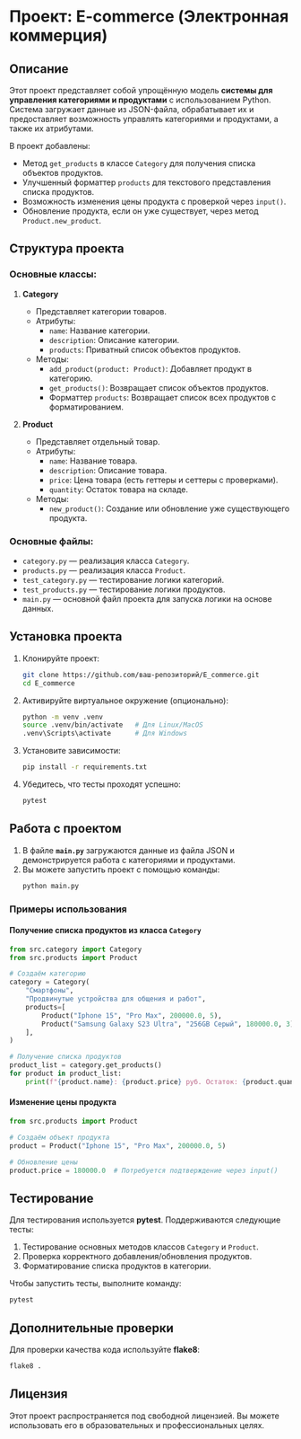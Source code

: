 # Проект: E-commerce (Электронная коммерция)

## Описание
Этот проект представляет собой упрощённую модель **системы для управления категориями и продуктами** с использованием Python.
Система загружает данные из JSON-файла, обрабатывает их и предоставляет возможность управлять категориями и продуктами, а также их атрибутами.

В проект добавлены:
- Метод `get_products` в классе `Category` для получения списка объектов продуктов.
- Улучшенный форматтер `products` для текстового представления списка продуктов.
- Возможность изменения цены продукта с проверкой через `input()`.
- Обновление продукта, если он уже существует, через метод `Product.new_product`.

## Структура проекта

### Основные классы:
1. **Category**
   - Представляет категории товаров.
   - Атрибуты:
      - `name`: Название категории.
      - `description`: Описание категории.
      - `products`: Приватный список объектов продуктов.
   - Методы:
      - `add_product(product: Product)`: Добавляет продукт в категорию.
      - `get_products()`: Возвращает список объектов продуктов.
      - Форматтер `products`: Возвращает список всех продуктов с форматированием.

2. **Product**
   - Представляет отдельный товар.
   - Атрибуты:
      - `name`: Название товара.
      - `description`: Описание товара.
      - `price`: Цена товара (есть геттеры и сеттеры с проверками).
      - `quantity`: Остаток товара на складе.
   - Методы:
      - `new_product()`: Создание или обновление уже существующего продукта.

### Основные файлы:
- `category.py` — реализация класса `Category`.
- `products.py` — реализация класса `Product`.
- `test_category.py` — тестирование логики категорий.
- `test_products.py` — тестирование логики продуктов.
- `main.py` — основной файл проекта для запуска логики на основе данных.

## Установка проекта
1. Клонируйте проект:
   ```bash
   git clone https://github.com/ваш-репозиторий/E_commerce.git
   cd E_commerce
   ```

2. Активируйте виртуальное окружение (опционально):
   ```bash
   python -m venv .venv
   source .venv/bin/activate   # Для Linux/MacOS
   .venv\Scripts\activate      # Для Windows
   ```

3. Установите зависимости:
   ```bash
   pip install -r requirements.txt
   ```

4. Убедитесь, что тесты проходят успешно:
   ```bash
   pytest
   ```

## Работа с проектом
1. В файле **`main.py`** загружаются данные из файла JSON и демонстрируется работа с категориями и продуктами.
2. Вы можете запустить проект с помощью команды:
   ```bash
   python main.py
   ```

### Примеры использования

#### Получение списка продуктов из класса `Category`
```python
from src.category import Category
from src.products import Product

# Создаём категорию
category = Category(
    "Смартфоны",
    "Продвинутые устройства для общения и работ",
    products=[
        Product("Iphone 15", "Pro Max", 200000.0, 5),
        Product("Samsung Galaxy S23 Ultra", "256GB Серый", 180000.0, 3),
    ],
)

# Получение списка продуктов
product_list = category.get_products()
for product in product_list:
    print(f"{product.name}: {product.price} руб. Остаток: {product.quantity}")
```

#### Изменение цены продукта
```python
from src.products import Product

# Создаём объект продукта
product = Product("Iphone 15", "Pro Max", 200000.0, 5)

# Обновление цены
product.price = 180000.0  # Потребуется подтверждение через input()
```

## Тестирование
Для тестирования используется **pytest**. Поддерживаются следующие тесты:
1. Тестирование основных методов классов `Category` и `Product`.
2. Проверка корректного добавления/обновления продуктов.
3. Форматирование списка продуктов в категории.

Чтобы запустить тесты, выполните команду:
```bash
pytest
```

## Дополнительные проверки
Для проверки качества кода используйте **flake8**:
```bash
flake8 .
```

## Лицензия
Этот проект распространяется под свободной лицензией. Вы можете использовать его в образовательных и профессиональных целях.